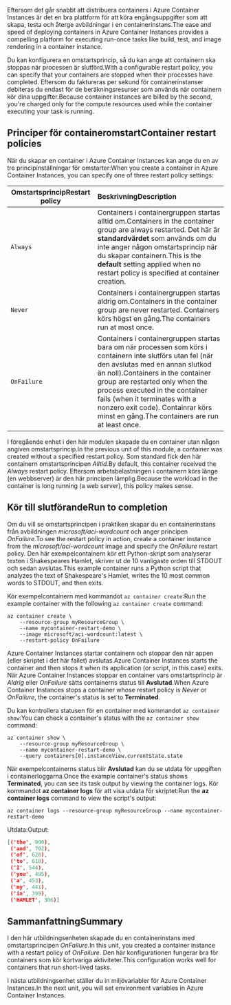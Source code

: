 <span data-ttu-id="c8678-101">Eftersom det går snabbt att distribuera containers i Azure Container Instances är det en bra plattform för att köra engångsuppgifter som att skapa, testa och återge avbildningar i en containerinstans.</span><span class="sxs-lookup"><span data-stu-id="c8678-101">The ease and speed of deploying containers in Azure Container Instances provides a compelling platform for executing run-once tasks like build, test, and image rendering in a container instance.</span></span>

<span data-ttu-id="c8678-102">Du kan konfigurera en omstartsprincip, så du kan ange att containern ska stoppas när processen är slutförd.</span><span class="sxs-lookup"><span data-stu-id="c8678-102">With a configurable restart policy, you can specify that your containers are stopped when their processes have completed.</span></span> <span data-ttu-id="c8678-103">Eftersom du faktureras per sekund för containerinstanser debiteras du endast för de beräkningsresurser som används när containern kör dina uppgifter.</span><span class="sxs-lookup"><span data-stu-id="c8678-103">Because container instances are billed by the second, you're charged only for the compute resources used while the container executing your task is running.</span></span>

## <a name="container-restart-policies"></a><span data-ttu-id="c8678-104">Principer för containeromstart</span><span class="sxs-lookup"><span data-stu-id="c8678-104">Container restart policies</span></span>

<span data-ttu-id="c8678-105">När du skapar en container i Azure Container Instances kan ange du en av tre principinställningar för omstarter:</span><span class="sxs-lookup"><span data-stu-id="c8678-105">When you create a container in Azure Container Instances, you can specify one of three restart policy settings:</span></span>

| <span data-ttu-id="c8678-106">Omstartsprincip</span><span class="sxs-lookup"><span data-stu-id="c8678-106">Restart policy</span></span>   | <span data-ttu-id="c8678-107">Beskrivning</span><span class="sxs-lookup"><span data-stu-id="c8678-107">Description</span></span> |
| ---------------- | :---------- |
| `Always` | <span data-ttu-id="c8678-108">Containers i containergruppen startas alltid om.</span><span class="sxs-lookup"><span data-stu-id="c8678-108">Containers in the container group are always restarted.</span></span> <span data-ttu-id="c8678-109">Det här är **standardvärdet** som används om du inte anger någon omstartsprincip när du skapar containern.</span><span class="sxs-lookup"><span data-stu-id="c8678-109">This is the **default** setting applied when no restart policy is specified at container creation.</span></span> |
| `Never` | <span data-ttu-id="c8678-110">Containers i containergruppen startas aldrig om.</span><span class="sxs-lookup"><span data-stu-id="c8678-110">Containers in the container group are never restarted.</span></span> <span data-ttu-id="c8678-111">Containers körs högst en gång.</span><span class="sxs-lookup"><span data-stu-id="c8678-111">The containers run at most once.</span></span> |
| `OnFailure` | <span data-ttu-id="c8678-112">Containers i containergruppen startas bara om när processen som körs i containern inte slutförs utan fel (när den avslutas med en annan slutkod än noll).</span><span class="sxs-lookup"><span data-stu-id="c8678-112">Containers in the container group are restarted only when the process executed in the container fails (when it terminates with a nonzero exit code).</span></span> <span data-ttu-id="c8678-113">Containrar körs minst en gång.</span><span class="sxs-lookup"><span data-stu-id="c8678-113">The containers are run at least once.</span></span> |

<span data-ttu-id="c8678-114">I föregående enhet i den här modulen skapade du en container utan någon angiven omstartsprincip.</span><span class="sxs-lookup"><span data-stu-id="c8678-114">In the previous unit of this module, a container was created without a specified restart policy.</span></span> <span data-ttu-id="c8678-115">Som standard fick den här containern omstartsprincipen *Alltid*.</span><span class="sxs-lookup"><span data-stu-id="c8678-115">By default, this container received the *Always* restart policy.</span></span> <span data-ttu-id="c8678-116">Eftersom arbetsbelastningen i containern körs länge (en webbserver) är den här principen lämplig.</span><span class="sxs-lookup"><span data-stu-id="c8678-116">Because the workload in the container is long running (a web server), this policy makes sense.</span></span>

## <a name="run-to-completion"></a><span data-ttu-id="c8678-117">Kör till slutförande</span><span class="sxs-lookup"><span data-stu-id="c8678-117">Run to completion</span></span>

<span data-ttu-id="c8678-118">Om du vill se omstartsprincipen i praktiken skapar du en containerinstans från avbildningen *microsoft/aci-wordcount* och anger principen *OnFailure*.</span><span class="sxs-lookup"><span data-stu-id="c8678-118">To see the restart policy in action, create a container instance from the *microsoft/aci-wordcount* image and specify the *OnFailure* restart policy.</span></span> <span data-ttu-id="c8678-119">Den här exempelcontainern kör ett Python-skript som analyserar texten i Shakespeares Hamlet, skriver ut de 10 vanligaste orden till STDOUT och sedan avslutas.</span><span class="sxs-lookup"><span data-stu-id="c8678-119">This example container runs a Python script that analyzes the text of Shakespeare's Hamlet, writes the 10 most common words to STDOUT, and then exits.</span></span>

<span data-ttu-id="c8678-120">Kör exempelcontainern med kommandot `az container create`:</span><span class="sxs-lookup"><span data-stu-id="c8678-120">Run the example container with the following `az container create` command:</span></span>

```azureclu
az container create \
    --resource-group myResourceGroup \
    --name mycontainer-restart-demo \
    --image microsoft/aci-wordcount:latest \
    --restart-policy OnFailure
```

<span data-ttu-id="c8678-121">Azure Container Instances startar containern och stoppar den när appen (eller skriptet i det här fallet) avslutas.</span><span class="sxs-lookup"><span data-stu-id="c8678-121">Azure Container Instances starts the container and then stops it when its application (or script, in this case) exits.</span></span> <span data-ttu-id="c8678-122">När Azure Container Instances stoppar en container vars omstartsprincip är *Aldrig* eller *OnFailure* sätts containerns status till **Avslutad**.</span><span class="sxs-lookup"><span data-stu-id="c8678-122">When Azure Container Instances stops a container whose restart policy is *Never* or *OnFailure*, the container's status is set to **Terminated**.</span></span>

<span data-ttu-id="c8678-123">Du kan kontrollera statusen för en container med kommandot `az container show`:</span><span class="sxs-lookup"><span data-stu-id="c8678-123">You can check a container's status with the `az container show` command:</span></span>

```azurecli
az container show \
    --resource-group myResourceGroup \
    --name mycontainer-restart-demo \
    --query containers[0].instanceView.currentState.state
```

<span data-ttu-id="c8678-124">När exempelcontainerns status blir **Avslutad** kan du se utdata för uppgiften i containerloggarna.</span><span class="sxs-lookup"><span data-stu-id="c8678-124">Once the example container's status shows **Terminated**, you can see its task output by viewing the container logs.</span></span> <span data-ttu-id="c8678-125">Kör kommandot **az container logs** för att visa utdata för skriptet:</span><span class="sxs-lookup"><span data-stu-id="c8678-125">Run the **az container logs** command to view the script's output:</span></span>

```azurecli
az container logs --resource-group myResourceGroup --name mycontainer-restart-demo
```

<span data-ttu-id="c8678-126">Utdata:</span><span class="sxs-lookup"><span data-stu-id="c8678-126">Output:</span></span>

```json
[('the', 990),
 ('and', 702),
 ('of', 628),
 ('to', 610),
 ('I', 544),
 ('you', 495),
 ('a', 453),
 ('my', 441),
 ('in', 399),
 ('HAMLET', 386)]
```

## <a name="summary"></a><span data-ttu-id="c8678-127">Sammanfattning</span><span class="sxs-lookup"><span data-stu-id="c8678-127">Summary</span></span>

<span data-ttu-id="c8678-128">I den här utbildningsenheten skapade du en containerinstans med omstartsprincipen *OnFailure*.</span><span class="sxs-lookup"><span data-stu-id="c8678-128">In this unit, you created a container instance with a restart policy of *OnFailure*.</span></span> <span data-ttu-id="c8678-129">Den här konfigurationen fungerar bra för containers som kör kortvariga aktiviteter.</span><span class="sxs-lookup"><span data-stu-id="c8678-129">This configuration works well for containers that run short-lived tasks.</span></span>

<span data-ttu-id="c8678-130">I nästa utbildningsenhet ställer du in miljövariabler för Azure Container Instances.</span><span class="sxs-lookup"><span data-stu-id="c8678-130">In the next unit, you will set environment variables in Azure Container Instances.</span></span>
